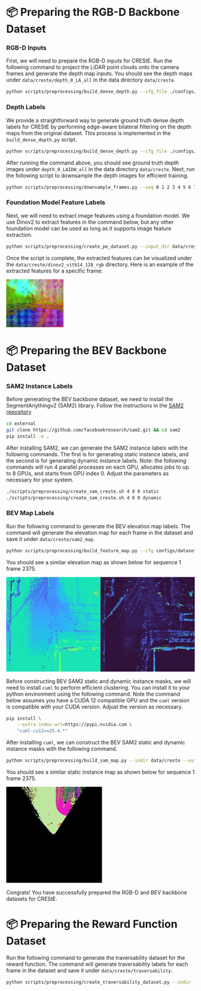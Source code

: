 # 📦 Preparing the RGB-D Backbone Dataset

### RGB-D Inputs

First, we will need to prepare the RGB-D inputs for CREStE. Run the following command to project the LiDAR point clouds onto the camera frames and generate the depth map inputs. You should see the depth maps under `data/creste/depth_0_LA_all` in the data directory `data/creste`.

```bash
python scripts/preprocessing/build_dense_depth.py --cfg_file ./configs/dataset/creste.yaml --out_dir ./data/creste --scans 0 --proc LA --dataset_type all
```

### Depth Labels
We provide a straightforward way to generate ground truth dense depth labels for CREStE by performing edge-aware bilateral filtering on the depth maps from the original dataset. This process is implemented in the `build_dense_depth.py` script.

```bash
python scripts/preprocessing/build_dense_depth.py --cfg_file ./configs/dataset/creste.yaml --out_dir ./data/creste --scans 0 --proc LAIDW --dataset_type all
```

After running the command above, you should see ground truth depth images under `depth_0_LAIDW_all` in the data directory `data/creste`. Next, run the following script to downsample the depth images for efficient training.

```bash
python scripts/preprocessing/downsample_frames.py --seq 0 1 2 3 4 5 6 7 8 9 10 11 13 14 15 17 19 20 --ds 4 --root_dir ./data/creste
```

### Foundation Model Feature Labels
Next, we will need to extract image features using a foundation model. We use Dinov2 to extract features in the command below, but any other foundation model can be used as long as it supports image feature extraction.

```bash
python scripts/preprocessing/create_pe_dataset.py --input_dir data/creste --output_dir data/creste --model_type dinov2 --img_shape 512,612 --feat_dim 128
```

Once the script is complete, the extracted features can be visualized under the `data/creste/dinov2_vitb14_128_rgb` directory. Here is an example of the extracted features for a specific frame:

![Dinov2Features](./assets/dinov2_seq1_frame2375.png)

# 📦 Preparing the BEV Backbone Dataset

### SAM2 Instance Labels

Before generating the BEV backbone dataset, we need to install the SegmentAnythingv2 (SAM2) library. Follow the instructions in the [SAM2 repository](https://github.com/facebookresearch/sam2)

```bash
cd external
git clone https://github.com/facebookresearch/sam2.git && cd sam2
pip install -e .
```

After installing SAM2, we can generate the SAM2 instance labels with the following commands. The first is for generating static instance labels, and the second is for generating dynamic instance labels. Note: the following commands will run 4 parallel processes on each GPU, allocates jobs to up to 8 GPUs, and starts from GPU index 0. Adjust the parameters as necessary for your system.

```bash
./scripts/preprocessing/create_sam_creste.sh 4 8 0 static
./scripts/preprocessing/create_sam_creste.sh 4 8 0 dynamic 
```

### BEV Map Labels


Run the following command to generate the BEV elevation map labels. The command will generate the elevation map for each frame in the dataset and save it under `data/creste/sam2_map`.
```bash
python scripts/preprocessing/build_feature_map.py --cfg configs/dataset/distillation/creste_pefree_dinov2.yaml --out_dir data/creste/sam2_map --feat_type geometric --tasks elevation --vis --feat_dir data/creste/sam2
```

You should see a similar elevation map as shown below for sequence 1 frame 2375.

![Elevation Map](./assets/sam2_elevation_seq1_frame2375.jpg)

Before constructing BEV SAM2 static and dynamic instance masks, we will need to install `cuml` to perform efficient clustering. You can install it to your python environment using the following command. Note the command below assumes you have a CUDA 12 compatible GPU and the `cuml` version is compatible with your CUDA version. Adjust the version as necessary.

```bash
pip install \
    --extra-index-url=https://pypi.nvidia.com \
    "cuml-cu12==25.4.*"
```

After installing `cuml`, we can construct the BEV SAM2 static and dynamic instance masks with the following command.

```bash
python scripts/preprocessing/build_sam_map.py --indir data/creste --outdir data/creste/sam2_map --img_ds 1
```

You should see a similar static instance map as shown below for sequence 1 frame 2375.

![SAM2 Sattic Map](./assets/sam2_static_seq1_frame2375.jpg)

Congrats! You have successfully prepared the RGB-D and BEV backbone datasets for CREStE.

# 📦 Preparing the Reward Function Dataset

Run the following command to generate the traversability dataset for the reward function. The command will generate traversability labels for each frame in the dataset and save it under `data/creste/traversability`.

```bash
python scripts/preprocessing/create_traversability_dataset.py --indir ./data/creste --outdir ./data/creste/traversability
```
